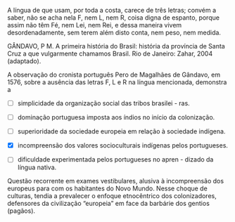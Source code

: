 

A língua de que usam, por toda a costa, carece de três letras; convém a saber, não se acha nela F, nem L, nem R, coisa digna de espanto, porque assim não têm Fé, nem Lei, nem Rei, e dessa maneira vivem desordenadamente, sem terem além disto conta, nem peso, nem medida.

GÂNDAVO, P M. A primeira história do Brasil: história da província de Santa Cruz a que vulgarmente chamamos Brasil. Rio de Janeiro: Zahar, 2004 (adaptado).

A observação do cronista português Pero de Magalhães de Gândavo, em 1576, sobre a ausência das letras F, L e R na língua mencionada, demonstra a



- [ ] simplicidade da organização social das tribos brasilei - ras.
- [ ] dominação portuguesa imposta aos índios no início da colonização.
- [ ] superioridade da sociedade europeia em relação à sociedade indígena.
- [x] incompreensão dos valores socioculturais indígenas pelos portugueses.
- [ ] dificuldade experimentada pelos portugueses no apren - dizado da língua nativa.


Questão recorrente em exames vestibulares, alusiva à incompreensão dos europeus para com os habitantes do Novo Mundo. Nesse choque de culturas, tendia a prevalecer o enfoque etnocêntrico dos colonizadores, defensores da civilização “europeia” em face da barbárie dos gentios (pagãos).

        